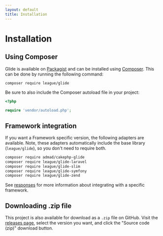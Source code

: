 ```yaml
---
layout: default
title: Installation
---
```


# Installation

## Using Composer

Glide is available on [Packagist](https://packagist.org/packages/league/glide) and can be installed using [Composer](https://getcomposer.org/). This can be done by running the following command:

~~~ bash
composer require league/glide
~~~

Be sure to also include the Composer autoload file in your project:

~~~ php
<?php

require 'vendor/autoload.php';
~~~

## Framework integration

If you want a Framework specific version, the following adapters are available. Note, these adapters automatically include the base library (`league/glide`), so you don't need to require both.

~~~ bash
composer require admad/cakephp-glide
composer require league/glide-laravel
composer require league/glide-slim
composer require league/glide-symfony
composer require league/glide-zend
~~~

<p class="message-notice">See <a href="/3.0/config/responses/">responses</a> for more information about integrating with a specific framework.</p>

## Downloading .zip file

This project is also available for download as a `.zip` file on GitHub. Visit the [releases page](https://github.com/thephpleague/glide/releases), select the version you want, and click the "Source code (zip)" download button.
